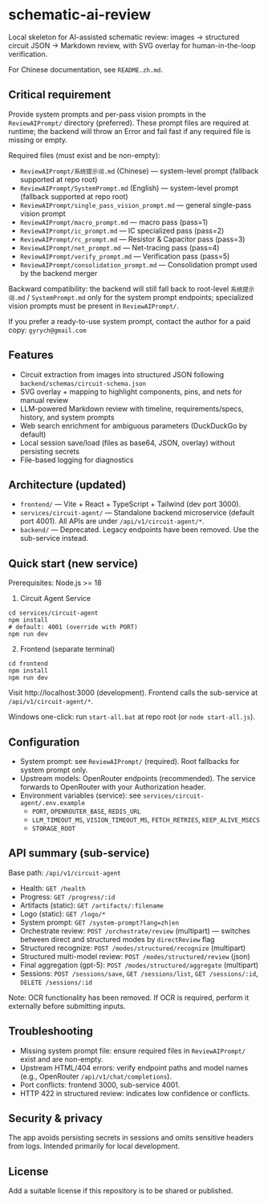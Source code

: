 # schematic-ai-review

Local skeleton for AI-assisted schematic review: images → structured circuit JSON → Markdown review, with SVG overlay for human-in-the-loop verification.

For Chinese documentation, see `README.zh.md`.

## Critical requirement

Provide system prompts and per-pass vision prompts in the `ReviewAIPrompt/` directory (preferred). These prompt files are required at runtime; the backend will throw an Error and fail fast if any required file is missing or empty.

Required files (must exist and be non-empty):

- `ReviewAIPrompt/系统提示词.md` (Chinese) — system-level prompt (fallback supported at repo root)
- `ReviewAIPrompt/SystemPrompt.md` (English) — system-level prompt (fallback supported at repo root)
- `ReviewAIPrompt/single_pass_vision_prompt.md` — general single-pass vision prompt
- `ReviewAIPrompt/macro_prompt.md` — macro pass (pass=1)
- `ReviewAIPrompt/ic_prompt.md` — IC specialized pass (pass=2)
- `ReviewAIPrompt/rc_prompt.md` — Resistor & Capacitor pass (pass=3)
- `ReviewAIPrompt/net_prompt.md` — Net-tracing pass (pass=4)
- `ReviewAIPrompt/verify_prompt.md` — Verification pass (pass=5)
- `ReviewAIPrompt/consolidation_prompt.md` — Consolidation prompt used by the backend merger

Backward compatibility: the backend will still fall back to root-level `系统提示词.md` / `SystemPrompt.md` only for the system prompt endpoints; specialized vision prompts must be present in `ReviewAIPrompt/`.

If you prefer a ready-to-use system prompt, contact the author for a paid copy: `gyrych@gmail.com`

## Features

- Circuit extraction from images into structured JSON following `backend/schemas/circuit-schema.json`
- SVG overlay + mapping to highlight components, pins, and nets for manual review
- LLM-powered Markdown review with timeline, requirements/specs, history, and system prompts
- Web search enrichment for ambiguous parameters (DuckDuckGo by default)
- Local session save/load (files as base64, JSON, overlay) without persisting secrets
- File-based logging for diagnostics

## Architecture (updated)

- `frontend/` — Vite + React + TypeScript + Tailwind (dev port 3000).
- `services/circuit-agent/` — Standalone backend microservice (default port 4001). All APIs are under `/api/v1/circuit-agent/*`.
- `backend/` — Deprecated. Legacy endpoints have been removed. Use the sub-service instead.

## Quick start (new service)

Prerequisites: Node.js >= 18

1. Circuit Agent Service

```
cd services/circuit-agent
npm install
# default: 4001 (override with PORT)
npm run dev
```

2. Frontend (separate terminal)

```
cd frontend
npm install
npm run dev
```

Visit http://localhost:3000 (development). Frontend calls the sub-service at `/api/v1/circuit-agent/*`.

Windows one-click: run `start-all.bat` at repo root (or `node start-all.js`).

## Configuration

- System prompt: see `ReviewAIPrompt/` (required). Root fallbacks for system prompt only.
- Upstream models: OpenRouter endpoints (recommended). The service forwards to OpenRouter with your Authorization header.
- Environment variables (service): see `services/circuit-agent/.env.example`
  - `PORT`, `OPENROUTER_BASE`, `REDIS_URL`
  - `LLM_TIMEOUT_MS`, `VISION_TIMEOUT_MS`, `FETCH_RETRIES`, `KEEP_ALIVE_MSECS`
  - `STORAGE_ROOT`

## API summary (sub-service)

Base path: `/api/v1/circuit-agent`

- Health: `GET /health`
- Progress: `GET /progress/:id`
- Artifacts (static): `GET /artifacts/:filename`
- Logo (static): `GET /logo/*`
- System prompt: `GET /system-prompt?lang=zh|en`
- Orchestrate review: `POST /orchestrate/review` (multipart) — switches between direct and structured modes by `directReview` flag
- Structured recognize: `POST /modes/structured/recognize` (multipart)
- Structured multi-model review: `POST /modes/structured/review` (json)
- Final aggregation (gpt-5): `POST /modes/structured/aggregate` (multipart)
- Sessions: `POST /sessions/save`, `GET /sessions/list`, `GET /sessions/:id`, `DELETE /sessions/:id`

Note: OCR functionality has been removed. If OCR is required, perform it externally before submitting inputs.

## Troubleshooting

- Missing system prompt file: ensure required files in `ReviewAIPrompt/` exist and are non-empty.
- Upstream HTML/404 errors: verify endpoint paths and model names (e.g., OpenRouter `/api/v1/chat/completions`).
- Port conflicts: frontend 3000, sub-service 4001.
- HTTP 422 in structured review: indicates low confidence or conflicts.

## Security & privacy

The app avoids persisting secrets in sessions and omits sensitive headers from logs. Intended primarily for local development.

## License

Add a suitable license if this repository is to be shared or published.
